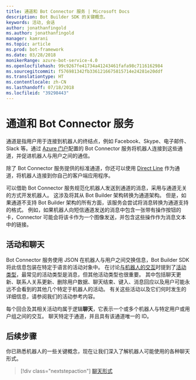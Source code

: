 ```yaml
---
title: 通道和 Bot Connector 服务 | Microsoft Docs
description: Bot Builder SDK 的关键概念。
keywords: 活动, 会话
author: jonathanfingold
ms.author: jonathanfingold
manager: kamrani
ms.topic: article
ms.prod: bot-framework
ms.date: 03/28/2018
monikerRange: azure-bot-service-4.0
ms.openlocfilehash: 99c9267fe41734a41243461fafa98c7116162984
ms.sourcegitcommit: f576981342fb3361216675815714e24281e20ddf
ms.translationtype: HT
ms.contentlocale: zh-CN
ms.lasthandoff: 07/18/2018
ms.locfileid: "39298443"
---
```

# <a name="channels-and-the-bot-connector-service"></a>通道和 Bot Connector 服务

通道是指用户用于连接到机器人的终结点，例如 Facebook、Skype、电子邮件、Slack 等。通过 [Azure 门户](https://portal.azure.com)配置的 Bot Connector 服务将机器人连接到这些通道，并促进机器人与用户之间的通信。 

除了 Bot Connector 服务提供的标准通道，你还可以使用 [Direct Line](bot-builder-howto-direct-line.md) 作为通道，将机器人连接到你自己的客户端应用程序。

可以借助 Bot Connector 服务规范化机器人发送到通道的消息，采用与通道无关的方式开发机器人。 这涉及将其从 Bot Builder 架构转换为通道架构。 但是，如果通道不支持 Bot Builder 架构的所有方面，该服务会尝试将消息转换为通道支持的格式。 例如，如果机器人向短信通道发送的消息中包含一张带有操作按钮的卡，Connector 可能会将该卡作为一个图像发送，并包含这些操作作为消息文本中的链接。

## <a name="activities-and-conversations"></a>活动和聊天


Bot Connector 服务使用 JSON 在机器人与用户之间交换信息，Bot Builder SDK 将此信息包装在特定于语言的活动对象中。 在讨论[与机器人的交互](bot-builder-basics.md#interaction-with-your-bot)时提到了[活动类型](../bot-service-activities-entities.md)，最常见的活动类型是消息，但其他活动类型也很重要。 其中包括聊天更新、联系人关系更新、删除用户数据、聊天结束、键入、消息回应以及用户可能永远不会看到的其他几个特定于机器人的活动。 有关这些活动以及它们何时发生的详细信息，请参阅我们的活动参考内容。

每个回合及其相关活动均属于逻辑**聊天**，它表示一个或多个机器人与特定用户或用户组之间的交互。 聊天特定于通道，并且具有该通道唯一的 ID。

## <a name="next-steps"></a>后续步骤

你已熟悉机器人的一些关键概念，现在让我们深入了解机器人可能使用的各种聊天形式。

> [!div class="nextstepaction"]
> [聊天形式](bot-builder-conversations.md)
